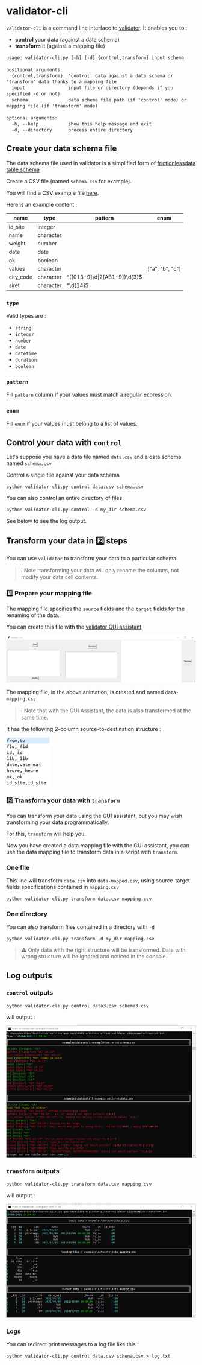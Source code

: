 # validator-cli

`validator-cli` is a command line interface to [validator](https://github.com/datagistips/validator). It enables you to :

- **control** your data (against a data schema)
- **transform** it (against a mapping file)

>

	usage: validator-cli.py [-h] [-d] {control,transform} input schema
	
	positional arguments:
	  {control,transform}  'control' data against a data schema or 'transform' data thanks to a mapping file
	  input                input file or directory (depends if you specified -d or not)
	  schema               data schema file path (if 'control' mode) or mapping file (if 'transform' mode)
	
	optional arguments:
	  -h, --help           show this help message and exit
	  -d, --directory      process entire directory

## Create your data schema file

The data schema file used in validator is a simplified form of [frictionlessdata table schema](https://specs.frictionlessdata.io/table-schema/)

Create a CSV file (named `schema.csv` for example).

You will find a CSV example file [here](examples/datasets/schema.csv).

Here is an example content :

|name       |type     |pattern                    |enum           |
|-----------|---------|---------------------------|---------------|
|id_site    |integer  |                           |               |
|name       |character|                           |               |
|weight       |number  |                           |               |
|date      |date     |                           |               |
|ok        |boolean  |                           |               |
|values|character|                           |["a", "b", "c"]|
|city_code     |character|^([013-9]\d&#124;2[AB1-9])\d{3}$|               |
|siret     |character|^\d{14}$                   |               |

### `type`
Valid types are :

- `string`
- `integer`
- `number`
- `date`
- `datetime`
- `duration`
- `boolean`


### `pattern`
Fill `pattern` column if your values must match a regular expression.

### `enum`
Fill `enum` if your values must belong to a list of values.

## Control your data with `control`

Let's suppose you have a data file named `data.csv` and a data schema named `schema.csv`

Control a single file against your data schema

	python validator-cli.py control data.csv schema.csv

You can also control an entire directory of files

	python validator-cli.py control -d my_dir schema.csv

See below to see the log output.

## Transform your data in :two: steps

You can use `validator` to transform your data to a particular schema. 

> ℹ️ Note transforming your data will only rename the columns, not modify your data cell contents.

### 1️⃣ Prepare your mapping file

The mapping file specifies the `source` fields and the `target` fields for the renaming of the data. 

You can create this file with the [validator GUI assistant](https://github.com/datagistips/validator)

![](https://github.com/datagistips/validator/raw/main/images/demo.gif)

The mapping file, in the above animation, is created and named `data-mapping.csv`

> ℹ️ Note that with the GUI Assistant, the data is also transformed at the same time. 

It has the following 2-column source-to-destination structure :

![](https://github.com/datagistips/validator/raw/main/images/mapping.png)

### :two: Transform your data with `transform`

You can transform your data using the GUI assistant, but you may wish transforming your data programmatically.

For this, `transform` will help you.

Now you have created a data mapping file with the GUI assistant, you can use the data mapping file to transform data in a script with `transform`.

### One file
This line will transform `data.csv` into `data-mapped.csv`, using source-target fields specifications contained in `mapping.csv`

	python validator-cli.py transform data.csv mapping.csv

### One directory
You can also transform files contained in a directory with `-d`

	python validator-cli.py transform -d my_dir mapping.csv

> ⚠️ Only data with the right structure will be transformed. Data with wrong structure will be ignored and noticed in the console.

## Log outputs

### `control` outputs
	python validator-cli.py control data3.csv schema3.csv

will output :

![](images/log-control.png)

### `transform` outputs
	python validator-cli.py transform data.csv mapping.csv

will output :

![](images/log-transform.png)

### Logs
You can redirect print messages to a log file like this :

	python validator-cli.py control data.csv schema.csv > log.txt
